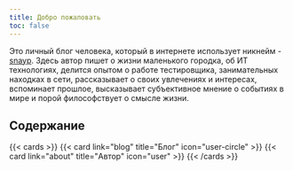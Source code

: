 ```yaml
---
title: Добро пожаловать
toc: false
---
```


Это личный блог человека, который в интернете использует никнейм - [snayp](https://github.com/snayp). Здесь автор пишет о жизни маленького городка, об ИТ технологиях, делится опытом о работе тестировщика, занимательных находках в сети, рассказывает о своих увлечениях и интересах, вспоминает прошлое, высказывает субъективное мнение о событиях в мире и порой философствует о смысле жизни.

## Содержание

{{< cards >}}
  {{< card link="blog" title="Блог" icon="user-circle" >}}
  {{< card link="about" title="Автор" icon="user" >}}
{{< /cards >}}
